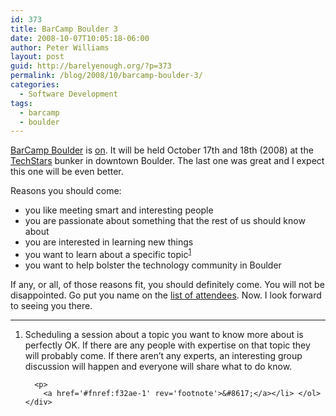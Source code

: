 ```yaml
---
id: 373
title: BarCamp Boulder 3
date: 2008-10-07T10:05:18-06:00
author: Peter Williams
layout: post
guid: http://barelyenough.org/?p=373
permalink: /blog/2008/10/barcamp-boulder-3/
categories:
  - Software Development
tags:
  - barcamp
  - boulder
---
```

[BarCamp Boulder](http://barcamp.org/BarCampBoulder) is [on](http://andrewhyde.net/barcamp-boulder-iii/). It will be held October 17th and 18th (2008) at the [TechStars](http://www.techstars.org/) bunker in downtown Boulder. The last one was great and I expect this one will be even better.

Reasons you should come:

  * you like meeting smart and interesting people
  * you are passionate about something that the rest of us should know about
  * you are interested in learning new things
  * you want to learn about a specific topic<sup id='fnref:f32ae-1'><a href='#fn:f32ae-1' rel='footnote'>1</a></sup>
  * you want to help bolster the technology community in Boulder

If any, or all, of those reasons fit, you should definitely come. You will not be disappointed. Go put you name on the [list of attendees](http://barcamp.org/BarCampBoulderAttendees). Now. I look forward to seeing you there.

<div class='footnotes'>
  <hr />
  
  <ol>
    <li id='fn:f32ae-1'>
      <p>
        Scheduling a session about a topic you want to know more about is perfectly OK. If there are any people with expertise on that topic they will probably come. If there aren&#8217;t any experts, an interesting group discussion will happen and everyone will share what to do know.
      </p>
      
      <p>
        <a href='#fnref:f32ae-1' rev='footnote'>&#8617;</a></li> </ol> </div>